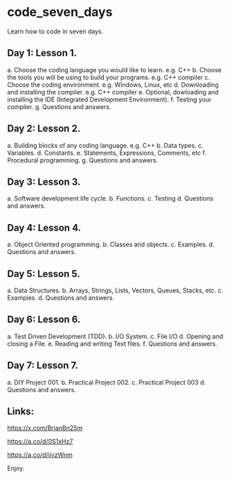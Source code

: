 # code_seven_days
Learn how to code in seven days.

## Day 1: Lesson 1.
a. Choose the coding language you would like to learn. e.g. C++
b. Choose the tools you will be using to build your programs. e.g. C++ compiler
c. Choose the coding environment. e.g. Windows, Linux, etc
d. Downloading and installing the compiler. e.g. C++ compiler
e. Optional, dowloading and installing the IDE (Integrated Development Environment).
f. Testing your compiler.
g. Questions and answers.

## Day 2: Lesson 2.
a. Building blocks of any coding language. e.g. C++
b. Data types.
c. Variables.
d. Constants.
e. Statements, Expressions, Comments, etc
f. Procedural programming.
g. Questions and answers.

## Day 3: Lesson 3.
a. Software development life cycle.
b. Functions.
c. Testing
d. Questions and answers.

## Day 4: Lesson 4.
a. Object Oriented programming.
b. Classes and objects.
c. Examples.
d. Questions and answers.

## Day 5: Lesson 5.
a. Data Structures.
b. Arrays, Strings, Lists, Vectors, Queues, Stacks, etc.
c. Examples.
d. Questions and answers.

## Day 6: Lesson 6.
a. Test Driven Development (TDD).
b. I/O System.
c. File I/O
d. Opening and closing a File.
e. Reading and writing Text files.
f. Questions and answers.

## Day 7: Lesson 7.
a. DIY Project 001.
b. Practical Project 002.
c. Practical Project 003
d. Questions and answers.

## Links:

https://x.com/BrianBn25m

https://a.co/d/0S1xHz7

https://a.co/d/iivzWnm


Enjoy.
